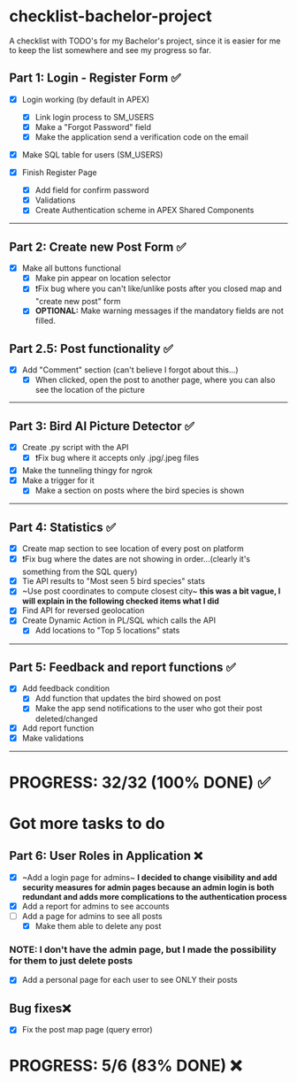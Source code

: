 # checklist-bachelor-project
A checklist with TODO's for my Bachelor's project, since it is easier for me to keep the list somewhere and see my progress so far.


## Part 1: Login - Register Form ✅

- [x] Login working (by default in APEX)
  - [x] Link login process to SM_USERS
  - [x] Make a "Forgot Password" field
  - [x] Make the application send a verification code on the email
    
- [x] Make SQL table for users (SM_USERS)

- [x] Finish Register Page
  - [x] Add field for confirm password
  - [x] Validations
  - [x] Create Authentication scheme in APEX Shared Components
      
 ---    

## Part 2: Create new Post Form ✅
- [x] Make all buttons functional
  - [x] Make pin appear on location selector
  - [x] ❗️Fix bug where you can't like/unlike posts after you closed map and "create new post" form
  - [x] **OPTIONAL:** Make warning messages if the mandatory fields are not filled.

## Part 2.5: Post functionality ✅
- [X] Add "Comment" section (can't believe I forgot about this...)
  - [x] When clicked, open the post to another page, where you can also see the location of the picture

---

## Part 3: Bird AI Picture Detector ✅
- [x] Create .py script with the API
  - [X] ❗️Fix bug where it accepts only .jpg/.jpeg files
- [X] Make the tunneling thingy for ngrok
- [x] Make a trigger for it
  - [x] Make a section on posts where the bird species is shown

---

## Part 4: Statistics ✅
- [x] Create map section to see location of every post on platform
- [x] ❗️Fix bug where the dates are not showing in order...(clearly it's something from the SQL query)
- [x] Tie API results to "Most seen 5 bird species" stats
- [x] ~Use post coordinates to compute closest city~  **this was a bit vague, I will explain in the following checked items what I did**
- [x] Find API for reversed geolocation
- [x] Create Dynamic Action in PL/SQL which calls the API
  - [x] Add locations to "Top 5 locations" stats
 
---

## Part 5: Feedback and report functions ✅
- [x] Add feedback condition
  - [x] Add function that updates the bird showed on post
  - [x] Make the app send notifications to the user who got their post deleted/changed 
- [x] Add report function
- [x] Make validations

---

# PROGRESS: 32/32 (100% DONE) ✅

# Got more tasks to do 

## Part 6: User Roles in Application ❌
- [x] ~Add a login page for admins~ **I decided to change visibility and add security measures for admin pages because an admin login is both redundant and adds more complications to the authentication process**
- [x] Add a report for admins to see accounts
- [ ] Add a page for admins to see all posts
  - [x] Make them able to delete any post
  
### **NOTE: I don't have the admin page, but I made the possibility for them to just delete posts**
- [x] Add a personal page for each user to see ONLY their posts

## Bug fixes❌
  
- [x] Fix the post map page (query error) 

# PROGRESS: 5/6 (83% DONE) ❌ 

